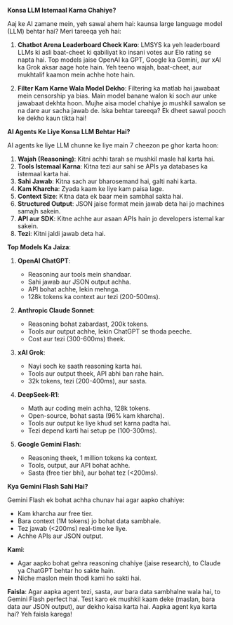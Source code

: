 **Konsa LLM Istemaal Karna Chahiye?**

Aaj ke AI zamane mein, yeh sawal ahem hai: kaunsa large language model (LLM) behtar hai? Meri tareeqa yeh hai:

1. **Chatbot Arena Leaderboard Check Karo**: LMSYS ka yeh leaderboard LLMs ki asli baat-cheet ki qabiliyat ko insani votes aur Elo rating se napta hai. Top models jaise OpenAI ka GPT, Google ka Gemini, aur xAI ka Grok aksar aage hote hain. Yeh teeno wajah, baat-cheet, aur mukhtalif kaamon mein achhe hote hain.

2. **Filter Kam Karne Wala Model Dekho**: Filtering ka matlab hai jawabaat mein censorship ya bias. Main model banane walon ki soch aur unke jawabaat dekhta hoon. Mujhe aisa model chahiye jo mushkil sawalon se na dare aur sacha jawab de. Iska behtar tareeqa? Ek dheet sawal pooch ke dekho kaun tikta hai!

**AI Agents Ke Liye Konsa LLM Behtar Hai?**

AI agents ke liye LLM chunne ke liye main 7 cheezon pe ghor karta hoon:

1. **Wajah (Reasoning)**: Kitni achhi tarah se mushkil masle hal karta hai.
2. **Tools Istemaal Karna**: Kitna tezi aur sahi se APIs ya databases ka istemaal karta hai.
3. **Sahi Jawab**: Kitna sach aur bharosemand hai, galti nahi karta.
4. **Kam Kharcha**: Zyada kaam ke liye kam paisa lage.
5. **Context Size**: Kitna data ek baar mein sambhal sakta hai.
6. **Structured Output**: JSON jaise format mein jawab deta hai jo machines samajh sakein.
7. **API aur SDK**: Kitne achhe aur asaan APIs hain jo developers istemal kar sakein.
8. **Tezi**: Kitni jaldi jawab deta hai.

**Top Models Ka Jaiza**:

1. **OpenAI ChatGPT**: 
   - Reasoning aur tools mein shandaar.
   - Sahi jawab aur JSON output achha.
   - API bohat achhe, lekin mehnga.
   - 128k tokens ka context aur tezi (200-500ms).

2. **Anthropic Claude Sonnet**: 
   - Reasoning bohat zabardast, 200k tokens.
   - Tools aur output achhe, lekin ChatGPT se thoda peeche.
   - Cost aur tezi (300-600ms) theek.

3. **xAI Grok**: 
   - Nayi soch ke saath reasoning karta hai.
   - Tools aur output theek, API abhi ban rahe hain.
   - 32k tokens, tezi (200-400ms), aur sasta.

4. **DeepSeek-R1**: 
   - Math aur coding mein achha, 128k tokens.
   - Open-source, bohat sasta (96% kam kharcha).
   - Tools aur output ke liye khud set karna padta hai.
   - Tezi depend karti hai setup pe (100-300ms).

5. **Google Gemini Flash**: 
   - Reasoning theek, 1 million tokens ka context.
   - Tools, output, aur API bohat achhe.
   - Sasta (free tier bhi), aur bohat tez (<200ms).

**Kya Gemini Flash Sahi Hai?**

Gemini Flash ek bohat achha chunav hai agar aapko chahiye:
- Kam kharcha aur free tier.
- Bara context (1M tokens) jo bohat data sambhale.
- Tez jawab (<200ms) real-time ke liye.
- Achhe APIs aur JSON output.

**Kami**: 
- Agar aapko bohat gehra reasoning chahiye (jaise research), to Claude ya ChatGPT behtar ho sakte hain.
- Niche maslon mein thodi kami ho sakti hai.

**Faisla**: 
Agar aapka agent tezi, sasta, aur bara data sambhalne wala hai, to Gemini Flash perfect hai. Test karo ek mushkil kaam deke (maslan, bara data aur JSON output), aur dekho kaisa karta hai. Aapka agent kya karta hai? Yeh faisla karega!